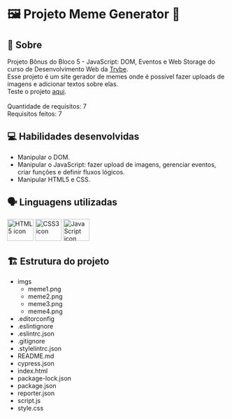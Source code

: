 # :framed_picture: Projeto Meme Generator :rofl:

## :page_facing_up: Sobre

Projeto Bônus do Bloco 5 - JavaScript: DOM, Eventos e Web Storage do curso de Desenvolvimento Web da [Trybe](https://www.betrybe.com).<br>
Esse projeto é um site gerador de memes onde é possível fazer uploads de imagens e adicionar textos sobre elas.<br>
Teste o projeto [aqui](https://sheilans.github.io/project-meme-generator/).<br><br>
Quantidade de requisitos: 7<br>
Requisitos feitos: 7

## :computer: Habilidades desenvolvidas

- Manipular o DOM.
- Manipular o JavaScript: fazer upload de imagens, gerenciar eventos, criar funções e definir fluxos lógicos.
- Manipular HTML5 e CSS.

## :speaking_head: Linguagens utilizadas
<div align="left">
<a href="https://developer.mozilla.org/en-US/docs/Web/HTML"><img alt="HTML5 icon" height="50px" width="60px" src="https://cdn.jsdelivr.net/gh/devicons/devicon/icons/html5/html5-original.svg" /></a>
  <a href="https://developer.mozilla.org/pt-BR/docs/Web/CSS"><img alt="CSS3 icon" height="50px" width="60px" src="https://cdn.jsdelivr.net/gh/devicons/devicon/icons/css3/css3-original.svg" /></a>
  <a href="https://developer.mozilla.org/pt-BR/docs/Web/JavaScript"><img alt="JavaScript icon" height="50px" width="60px" src="https://cdn.jsdelivr.net/gh/devicons/devicon/icons/javascript/javascript-original.svg" /></a>
</div>

## :building_construction: Estrutura do projeto

- imgs
  - meme1.png
  - meme2.png
  - meme3.png
  - meme4.png
- .editorconfig
- .eslintignore
- .eslintrc.json
- .gitignore
- .stylelintrc.json
- README.md
- cypress.json
- index.html
- package-lock.json
- package.json
- reporter.json
- script.js
- style.css
